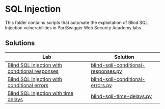# SQL Injection
This folder contains scripts that automate the exploitation of Blind SQL Injection vulnerabilities in PortSwigger Web Security Academy labs.

## Solutions
Lab | Solution
--- | ---
[Blind SQL injection with conditional responses](https://portswigger.net/web-security/sql-injection/blind/lab-conditional-responses)|[blind-sqli-conditional-responses.py](https://github.com/endlaze/coursework-archive/blob/main/portswigger/sql-injection/blind-sqli-conditional-responses.py)
[Blind SQL injection with conditional errors](https://portswigger.net/web-security/sql-injection/blind/lab-conditional-errors)|[blind-sqli-conditional-errors.py](https://github.com/endlaze/coursework-archive/blob/main/portswigger/sql-injection/blind-sqli-conditional-errors.py)
[Blind SQL injection with time delays](https://portswigger.net/web-security/sql-injection/blind/lab-time-delays)|[blind-sqli-time-delays.py](https://github.com/endlaze/coursework-archive/blob/main/portswigger/sql-injection/blind-sqli-time-delays.py)